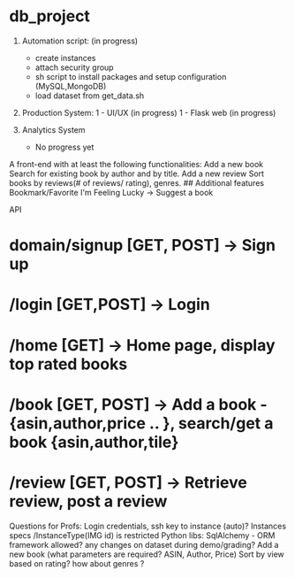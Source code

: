 # db_project
1. Automation script: (in progress)
    - create instances 
    - attach security group 
    - sh script to install packages and setup configuration (MySQL,MongoDB)
    - load dataset from get_data.sh

2. Production System:
    1 - UI/UX (in progress)
    1 - Flask web (in progress)

3. Analytics System 
    - No progress yet


A front-end with at least the following functionalities:
    Add a new book
    Search for existing book by author and by title.
    Add a new review
    Sort books by reviews(# of reviews/ rating), genres.
    ## Additional features
    Bookmark/Favorite 
    I'm Feeling Lucky -> Suggest a book 

API
# domain/signup [GET, POST] -> Sign up
# /login [GET,POST] -> Login

# /home [GET] -> Home page, display top rated books
# /book [GET, POST] -> Add a book -{asin,author,price .. }, search/get a book {asin,author,tile}

# /review [GET, POST] -> Retrieve review,  post a review

Questions for Profs:
Login credentials, ssh key to instance (auto)?
Instances specs /InstanceType(IMG id) is restricted
Python libs: SqlAlchemy -  ORM framework allowed? 
any changes on dataset during demo/grading?
Add a new book (what parameters are required? ASIN, Author, Price)
Sort by view based on rating? how about genres ?


